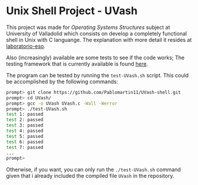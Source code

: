 
# Unix Shell Project - UVash

This project was made for *Operating Systems Structures* subject at University of Valladolid which consists on develop a completely functional shell in Unix with C languange. 
The explanation with more detail it resides at [laboratorio-eso](https://github.com/bsahelices/laboratorio-eso/tree/master/Practica2).

Also (increasingly) available are some tests to see if the code works; The testing framework that is
currently available is found [here](https://github.com/remzi-arpacidusseau/ostep-projects/tree/master/tester).

The program can be tested by running the `test-UVash.sh` script.
This could be accomplished by the following commands:
```sh
prompt> git clone https://github.com/Pablomartin11/UVash-shell.git
prompt> cd UVash/
prompt> gcc -o UVash UVash.c -Wall -Werror
prompt> ./test-UVash.sh
test 1: passed
test 2: passed
test 3: passed
test 4: passed
test 5: passed
test 6: passed
test 7: passed
...
prompt> 
```
Otherwise, if you want, you can only run the ```./test-UVash.sh``` command given that i already included the compiled file ```UVash``` in the repository.




